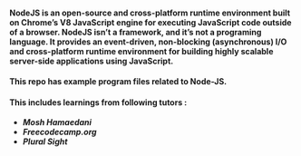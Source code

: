 #### **NodeJS** is an open-source and cross-platform runtime environment built on Chrome’s V8 JavaScript engine for executing JavaScript code outside of a browser. NodeJS isn’t a framework, and it’s not a programing language. It provides an event-driven, non-blocking (asynchronous) I/O and cross-platform runtime environment for building highly scalable server-side applications using JavaScript.


#### This repo has example program files related to Node-JS.


#### This includes learnings from following tutors :
- _**Mosh Hamaedani**_
- _**Freecodecamp.org**_
- _**Plural Sight**_
